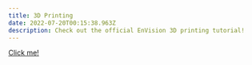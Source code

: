 ```yaml
---
title: 3D Printing
date: 2022-07-20T00:15:38.963Z
description: Check out the official EnVision 3D printing tutorial!
---
```

[Click me!](https://docs.google.com/presentation/d/1CYFoB5y7_UgWvok6kU07hWUgDARuQ7qd6FVQ0fbHOIs/present?slide=id.g93b7c81261_0_163)